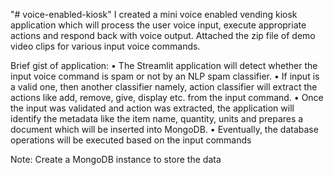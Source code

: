 "# voice-enabled-kiosk" 
I created a mini voice enabled vending kiosk application which will process the user voice input, execute appropriate actions and respond back with voice output. Attached the zip file of demo video clips for various input voice commands.

Brief gist of application:
•	The Streamlit application will detect whether the input voice command is spam or not by an NLP spam classifier. 
•	If input is a valid one, then another classifier namely, action classifier will extract the actions like add, remove, give, display etc. from the input command. 
•	Once the input was validated and action was extracted, the application will identify the metadata like the item name, quantity, units and prepares a document which will be inserted into MongoDB.
•	Eventually, the database operations will be executed based on the input commands

Note: Create a MongoDB instance to store the data
